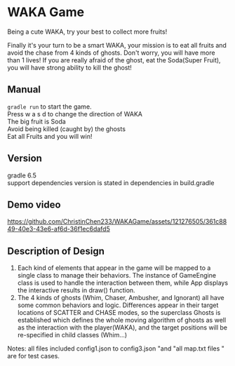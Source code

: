 # WAKA Game
Being a cute WAKA, try your best to collect more fruits!

Finally it's your turn to be a smart WAKA, your mission is to eat all fruits and avoid the chase from 4 kinds of ghosts. Don't worry, you will have more than 1 lives! If you are really afraid of the ghost, eat the Soda(Super Fruit), you will have strong ability to kill the ghost!

## Manual
`gradle run`
to start the game.   
Press w a s d to change the direction of WAKA   
The big fruit is Soda   
Avoid being killed (caught by) the ghosts   
Eat all Fruits and you will win!

## Version
gradle 6.5   
support dependencies version is stated in dependencies in build.gradle

## Demo video
https://github.com/ChristinChen233/WAKAGame/assets/121276505/361c8849-40e3-43e6-af6d-36f1ec6dafd5

## Description of Design
1. Each kind of elements that appear in the game will be mapped to a single class to manage their behaviors. The instance of GameEngine class is used to handle the interaction between them, while App displays the interactive results in draw() function.
2. The 4 kinds of ghosts (Whim, Chaser, Ambusher, and Ignorant) all have some common behaviors and logic. Differences appear in their target locations of SCATTER and CHASE modes, so the superclass Ghosts is established which defines the whole moving algorithm of ghosts as well as the interaction with the player(WAKA), and the target positions will be re-specified in child classes (Whim...)

Notes:  all files included config1.json to config3.json "and "all map.txt files " are for test cases.

